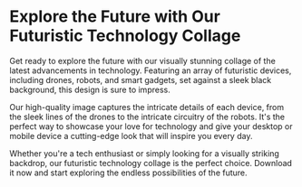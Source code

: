 <!--font:I would recommend using "Montserrat" as it is a modern and clean sans-serif font that is easy to read on both desktop and mobile devices.-->

# Explore the Future with Our Futuristic Technology Collage

Get ready to explore the future with our visually stunning collage of the latest advancements in technology. Featuring an array of futuristic devices, including drones, robots, and smart gadgets, set against a sleek black background, this design is sure to impress.

Our high-quality image captures the intricate details of each device, from the sleek lines of the drones to the intricate circuitry of the robots. It's the perfect way to showcase your love for technology and give your desktop or mobile device a cutting-edge look that will inspire you every day.

Whether you're a tech enthusiast or simply looking for a visually striking backdrop, our futuristic technology collage is the perfect choice. Download it now and start exploring the endless possibilities of the future.

<!--

Write me markdown content of website with wallpaper:

"A wallpaper featuring a collage of futuristic technology such as drones, robots, and smart devices, set against a black background."

The header of the page should not be copy of the text but rather a real content of the website which is using this wallpaper.


---


# Futuristic Technology Wallpaper

Welcome to our website featuring a stunning wallpaper that showcases the latest advancements in technology. Our wallpaper features a collage of futuristic technology such as drones, robots, and smart devices, set against a sleek black background.

Whether you're a tech enthusiast or just looking for a visually striking wallpaper, this design is sure to impress. The high-quality image captures the intricate details of each device, from the sleek lines of the drones to the intricate circuitry of the robots.

So why settle for a boring wallpaper when you can showcase your love for technology with this stunning design? Download it now and give your desktop or mobile device a futuristic edge.


---


Heading should not include word "wallpaper". The website should not be about the wallpaper itself, wallpaper is just a related background, rewrite whole content.


---


# Embrace the Future with Our Futuristic Technology Collage

Step into the future with our visually stunning collage of the latest advancements in technology. This captivating design features an array of futuristic devices, including drones, robots, and smart gadgets, set against a sleek black background.

Our high-quality image captures the intricate details of each device, from the sleek lines of the drones to the intricate circuitry of the robots. It's the perfect way to showcase your love for technology and stay inspired by the possibilities of what's to come.

Whether you're a tech enthusiast or just looking for a visually striking backdrop, our futuristic technology collage is sure to impress. Download it now and give your desktop or mobile device a cutting-edge look that will inspire you every day.


---


Heading is too long, rewrite whole content.


---


# Discover the Future with Our Futuristic Technology Collage

Are you ready to step into the future? Our visually stunning collage of the latest advancements in technology is the perfect way to stay inspired by the possibilities of what's to come. Featuring an array of futuristic devices, including drones, robots, and smart gadgets, set against a sleek black background, this design is sure to impress.

Our high-quality image captures the intricate details of each device, from the sleek lines of the drones to the intricate circuitry of the robots. It's the perfect way to showcase your love for technology and give your desktop or mobile device a cutting-edge look that will inspire you every day.

Whether you're a tech enthusiast or simply looking for a visually striking backdrop, our futuristic technology collage is sure to captivate your imagination. Download it now and discover the endless possibilities of the future.


---


Heading is too long, rewrite whole content.


---


# Explore the Future with Our Futuristic Technology Collage

Get ready to explore the future with our visually stunning collage of the latest advancements in technology. Featuring an array of futuristic devices, including drones, robots, and smart gadgets, set against a sleek black background, this design is sure to impress.

Our high-quality image captures the intricate details of each device, from the sleek lines of the drones to the intricate circuitry of the robots. It's the perfect way to showcase your love for technology and give your desktop or mobile device a cutting-edge look that will inspire you every day.

Whether you're a tech enthusiast or simply looking for a visually striking backdrop, our futuristic technology collage is the perfect choice. Download it now and start exploring the endless possibilities of the future.


---


Write me a Google font which is best fitting for the website.

Pick from the list:
- Lobster
- Inter
- Futura
- Roboto
- Open Sans
- Dancing Script
- Poppins
- Playfair Display
- IBM Plex Sans
- Orbitron
- Alegreya
- Montserrat
- Raleway
- Lato
- Exo 2
- Barlow Condensed
- Great Vibes


Write just the font name nothing else.


---


I would recommend using "Montserrat" as it is a modern and clean sans-serif font that is easy to read on both desktop and mobile devices.

-->

